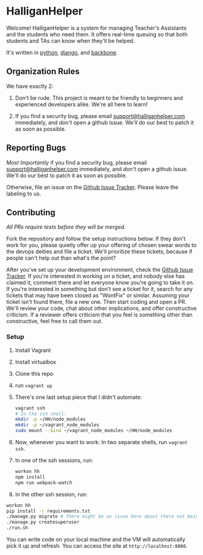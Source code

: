 # HalliganHelper

Welcome! HalliganHelper is a system for managing Teacher's Assistants and the
students who need them. It offers real-time queuing so that both students and
TAs can know when they'll be helped. 

It's written in [python][python], [django][django], and [backbone][backbone].


## Organization Rules

We have exactly 2:

1. Don't be rude. This project is meant to be friendly to beginners and
experienced developers alike. We're all here to learn!

2. If you find a security bug, please email 
support@halliganhelper.com immediately, and _don't_ open a github issue. We'll
do our best to patch it as soon as possible.

## Reporting Bugs

*Most Importantly* if you find a security bug, please email 
support@halliganhelper.com immediately, and _don't_ open a github issue. We'll
do our best to patch it as soon as possible.

Otherwise, file an issue on the [Github Issue Tracker][issues]. Please leave
the labeling to us.


## Contributing

_All PRs require tests before they will be merged_.

Fork the repository and follow the setup instructions below. If they don't work
for you, please quietly offer up your offering of chosen swear words to the
devops deities and file a ticket. We'll prioritize these tickets, because if 
people can't help out than what's the point?

After you've set up your development environment, check the 
[Github Issue Tracker][issues]. If you're interested in working on a ticket,
and nobody else has claimed it, comment there and let everyone know you're 
going to take it on. If you're interested in something but don't see a ticket
for it, search for any tickets that may have been closed as "WontFix" or 
similar. Assuming your ticket isn't found there, file a new one. Then start
coding and open a PR. We'll review your code, chat about other implications,
and offer constructive criticism. If a reviewer offers criticism that you feel
is something other than constructive, feel free to call them out.


### Setup

1. Install Vagrant
2. Install virtualbox
3. Clone this repo
4. run ```vagrant up```
6. There's one last setup piece that I didn't automate:
   ```bash
   vagrant ssh
   # In the ssh shell:
   mkdir -p ~/HH/node_modules
   mkdir -p ~/vagrant_node_modules
   sudo mount --bind ~/vagrant_node_modules ~/HH/node_modules
   ```
5. Now, whenever you want to work: In two separate shells, run ```vagrant ssh```.
7. In one of the ssh sessions, run:
   ```bash
   workon hh
   npm install
   npm run webpack-watch
   ```

8. In the other ssh session, run:
  ```bash 
  workon hh
  pip install -r requirements.txt
  ./manage.py migrate # There might be an issue here about there not being a row with administrator_id=1. If so, create a superuser and migrate again.
  ./manage.py createsuperuser
  ./run.sh
  ```

You can write code on your local machine and the VM will automatically pick it up and refresh. You can access the site at `http://localhost:8000`.


[python]: https://www.python.org/
[django]: https://www.djangoproject.com/
[backbone]: http://backbonejs.org/
[issues]: https://github.com/HalliganHelper/HalliganHelper/issues
